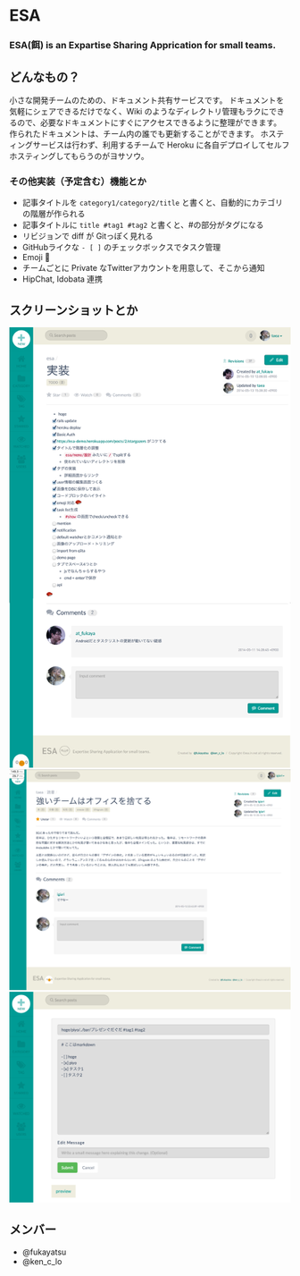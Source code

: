 # ESA
### ESA(餌) is an Expartise Sharing Apprication for small teams.

## どんなもの？
小さな開発チームのための、ドキュメント共有サービスです。
ドキュメントを気軽にシェアできるだけでなく、Wiki のようなディレクトリ管理もラクにできるので、必要なドキュメントにすぐにアクセスできるように整理ができます。
作られたドキュメントは、チーム内の誰でも更新することができます。
ホスティングサービスは行わず、利用するチームで Heroku に各自デプロイしてセルフホスティングしてもらうのがヨサソウ。

### その他実装（予定含む）機能とか
- 記事タイトルを ```category1/category2/title``` と書くと、自動的にカテゴリの階層が作られる
- 記事タイトルに ```title #tag1 #tag2``` と書くと、#の部分がタグになる
- リビジョンで diff が Gitっぽく見れる
- GitHubライクな ```- [ ]``` のチェックボックスでタスク管理
- Emoji :sushi:
- チームごとに Private なTwitterアカウントを用意して、そこから通知
- HipChat, Idobata 連携


## スクリーンショットとか

![esa](images/esa-1.png)
![esa](images/esa-2.png)
![esa](images/esa-3.png)


## メンバー
- @fukayatsu
- @ken_c_lo
